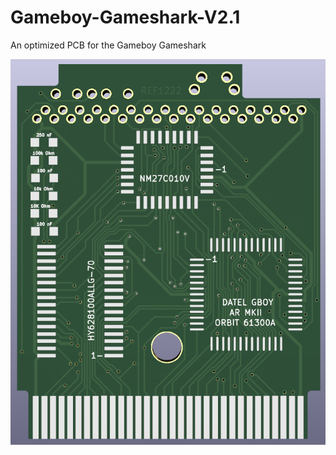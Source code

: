 # Gameboy-Gameshark-V2.1
An optimized PCB for the Gameboy Gameshark

![image](https://github.com/Modman/Gameboy-Gameshark-V2.1/blob/main/REF1222.png)
